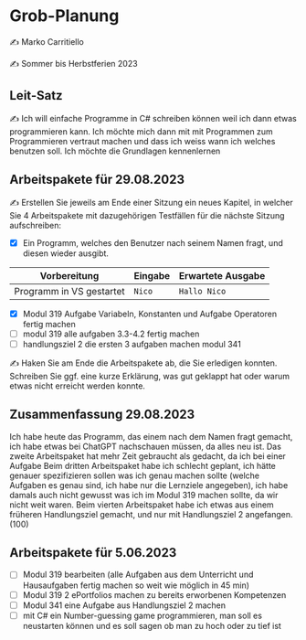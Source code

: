 # Grob-Planung

✍️ Marko Carritiello

✍️ Sommer bis Herbstferien 2023

## Leit-Satz

✍️ Ich will einfache Programme in C# schreiben können weil ich dann etwas programmieren kann. Ich möchte mich dann mit mit Programmen zum Programmieren vertraut machen und dass ich weiss wann ich welches benutzen soll. Ich möchte die Grundlagen kennenlernen

## Arbeitspakete für 29.08.2023

✍️ Erstellen Sie jeweils am Ende einer Sitzung ein neues Kapitel, in welcher Sie 4 Arbeitspakete mit dazugehörigen Testfällen für die nächste Sitzung aufschreiben:

- [x] Ein Programm, welches den Benutzer nach seinem Namen fragt, und diesen wieder ausgibt.

| Vorbereitung             | Eingabe | Erwartete Ausgabe |
| ------------------------ | ------- | ----------------- |
| Programm in VS gestartet | `Nico`  | `Hallo Nico`      |

- [x] Modul 319 Aufgabe  Variabeln, Konstanten und Aufgabe Operatoren fertig machen
- [ ] modul 319 alle aufgaben 3.3-4.2 fertig machen
- [ ] handlungsziel 2 die ersten 3 aufgaben machen modul 341

✍️  Haken Sie am Ende die Arbeitspakete ab, die Sie erledigen konnten. Schreiben Sie ggf. eine kurze Erklärung, was gut geklappt hat oder warum etwas nicht erreicht werden konnte.
## Zusammenfassung 29.08.2023
Ich habe heute das Programm, das einem nach dem Namen fragt gemacht, ich habe etwas bei ChatGPT nachschauen müssen, da alles neu ist.
Das zweite Arbeitspaket hat mehr Zeit gebraucht als gedacht, da ich bei einer Aufgabe
Beim dritten Arbeitspaket habe ich schlecht geplant, ich hätte genauer spezifizieren sollen was ich genau machen sollte (welche Aufgaben es genau sind, ich habe nur die Lernziele angegeben), ich habe damals auch nicht gewusst was ich im Modul 319 machen sollte, da wir nicht weit waren.
Beim vierten Arbeitspaket habe ich etwas aus einem früheren Handlungsziel gemacht, und nur mit Handlungsziel 2 angefangen. (100)

## Arbeitspakete für 5.06.2023
- [ ] Modul 319 bearbeiten (alle Aufgaben aus dem Unterricht und Hausaufgaben fertig machen so weit wie möglich in 45 min)
- [ ] Modul 319 2 ePortfolios machen zu bereits erworbenen Kompetenzen
- [ ] Modul 341 eine Aufgabe aus Handlungsziel 2 machen
- [ ] mit C# ein Number-guessing game programmieren, man soll es neustarten können und es soll sagen ob man zu hoch oder zu tief ist
